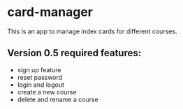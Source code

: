 # card-manager
This is an app to manage index cards for different courses.
## Version 0.5 required features:
- sign up feature
- reset password
- login and logout
- create a new course
- delete and rename a course

